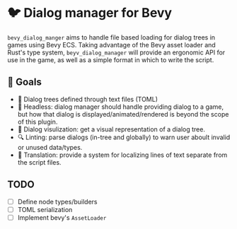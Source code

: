 # 🐦 Dialog manager for Bevy

`bevy_dialog_manger` aims to handle file based loading for dialog trees in games using Bevy ECS. Taking advantage of the Bevy asset loader and Rust's type system, `beyv_dialog_manager` will provide an ergonomic API for use in the game, as well as a simple format in which to write the script.

## 🥅 Goals

- 📁 Dialog trees defined through text files (TOML)
- 🧠 Headless: dialog manager should handle providing dialog to a game, but how that dialog is displayed/animated/rendered is beyond the scope of this plugin.
- 👀 Dialog visulization: get a visual representation of a dialog tree.
- 🔍 Linting: parse dialogs (in-tree and globally) to warn user aboult invalid or unused data/types.
- 💬 Translation: provide a system for localizing lines of text separate from the script files.

## TODO

- [ ] Define node types/builders
- [ ] TOML serialization
- [ ] Implement bevy's `AssetLoader`
